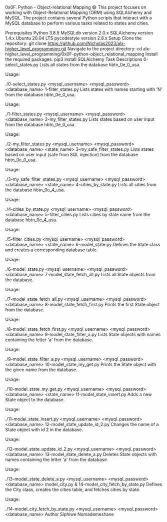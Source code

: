 0x0F. Python - Object-relational Mapping 😄
This project focuses on working with Object-Relational Mapping (ORM) using SQLAlchemy and MySQL. The project contains several Python scripts that interact with a MySQL database to perform various tasks related to states and cities.

Prerequisites
Python 3.8.5
MySQLdb version 2.0.x
SQLAlchemy version 1.4.x
Ubuntu 20.04 LTS
pycodestyle version 2.8.x
Setup
Clone the repository:
git clone https://github.com/Nicholas2023/alx-higher_level_programming.git
Navigate to the project directory:
cd alx-higher_level_programming/0x0F-python-object_relational_mapping
Install the required packages:
pip3 install SQLAlchemy
Task Descriptions
0-select_states.py
Lists all states from the database hbtn_0e_0_usa.

Usage:

./0-select_states.py <mysql_username> <mysql_password> <database_name>
1-filter_states.py
Lists states with names starting with 'N' from the database hbtn_0e_0_usa.

Usage:

./1-filter_states.py <mysql_username> <mysql_password> <database_name>
2-my_filter_states.py
Lists states based on user input from the database hbtn_0e_0_usa.

Usage:

./2-my_filter_states.py <mysql_username> <mysql_password> <database_name> <state_name>
3-my_safe_filter_states.py
Lists states based on user input (safe from SQL injection) from the database hbtn_0e_0_usa.

Usage:

./3-my_safe_filter_states.py <mysql_username> <mysql_password> <database_name> <state_name>
4-cities_by_state.py
Lists all cities from the database hbtn_0e_4_usa.

Usage:

./4-cities_by_state.py <mysql_username> <mysql_password> <database_name>
5-filter_cities.py
Lists cities by state name from the database hbtn_0e_4_usa.

Usage:

./5-filter_cities.py <mysql_username> <mysql_password> <database_name> <state_name>
6-model_state.py
Defines the State class and creates a corresponding database table.

Usage:

./6-model_state.py <mysql_username> <mysql_password> <database_name>
7-model_state_fetch_all.py
Lists all State objects from the database.

Usage:

./7-model_state_fetch_all.py <mysql_username> <mysql_password> <database_name>
8-model_state_fetch_first.py
Prints the first State object from the database.

Usage:

./8-model_state_fetch_first.py <mysql_username> <mysql_password> <database_name>
9-model_state_filter_a.py
Lists State objects with names containing the letter 'a' from the database.

Usage:

./9-model_state_filter_a.py <mysql_username> <mysql_password> <database_name>
10-model_state_my_get.py
Prints the State object with the given name from the database.

Usage:

./10-model_state_my_get.py <mysql_username> <mysql_password> <database_name> <state_name>
11-model_state_insert.py
Adds a new State object to the database.

Usage:

./11-model_state_insert.py <mysql_username> <mysql_password> <database_name>
12-model_state_update_id_2.py
Changes the name of a State object with id 2 in the database.

Usage:

./12-model_state_update_id_2.py <mysql_username> <mysql_password> <database_name>
13-model_state_delete_a.py
Deletes State objects with names containing the letter 'a' from the database.

Usage:

./13-model_state_delete_a.py <mysql_username> <mysql_password> <database_name>
model_city.py & 14-model_city_fetch_by_state.py
Defines the City class, creates the cities table, and fetches cities by state.

Usage:

./14-model_city_fetch_by_state.py <mysql_username> <mysql_password> <database_name>
Author
Siphiwe Nomademeshane
